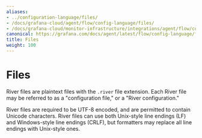 ```yaml
---
aliases:
- ../configuration-language/files/
- /docs/grafana-cloud/agent/flow/config-language/files/
- /docs/grafana-cloud/monitor-infrastructure/integrations/agent/flow/config-language/files/
canonical: https://grafana.com/docs/agent/latest/flow/config-language/files/
title: Files
weight: 100
---
```


# Files
River files are plaintext files with the `.river` file extension. Each River
file may be referred to as a "configuration file," or a "River configuration."

River files are required to be UTF-8 encoded, and are permitted to contain
Unicode characters. River files can use both Unix-style line endings (LF) and
Windows-style line endings (CRLF), but formatters may replace all line endings
with Unix-style ones.
